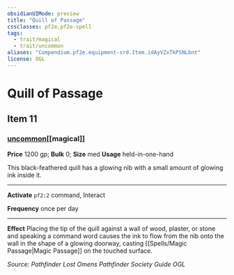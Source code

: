 ```yaml
---
obsidianUIMode: preview
title: "Quill of Passage"
cssclasses: pf2e,pf2e-spell
tags:
  - trait/magical
  - trait/uncommon
aliases: "Compendium.pf2e.equipment-srd.Item.idAyVZxTkPSNLbnt"
license: OGL
---
```

# Quill of Passage
## Item 11
### [uncommon](uncommon "Uncommon Rarity Trait")[[magical]]


**Price** 1200 gp; 
**Bulk** 0; **Size** med
**Usage** held-in-one-hand

This black-feathered quill has a glowing nib with a small amount of glowing ink inside it.

* * *

**Activate** `pf2:2` command, Interact

**Frequency** once per day

* * *

**Effect** Placing the tip of the quill against a wall of wood, plaster, or stone and speaking a command word causes the ink to flow from the nib onto the wall in the shape of a glowing doorway, casting [[Spells/Magic Passage|Magic Passage]] on the touched surface.

*Source: Pathfinder Lost Omens Pathfinder Society Guide*
*OGL*
